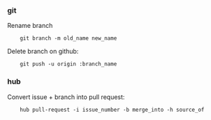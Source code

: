 ### git
Rename branch

        git branch -m old_name new_name

Delete branch on github:

        git push -u origin :branch_name

### hub
Convert issue + branch into pull request:

        hub pull-request -i issue_number -b merge_into -h source_of
